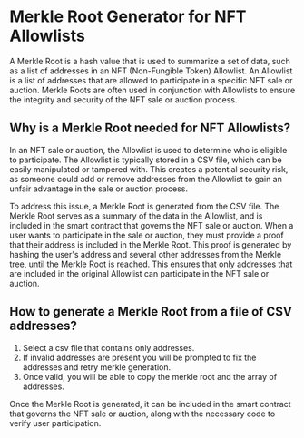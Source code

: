 # Merkle Root Generator for NFT Allowlists

A Merkle Root is a hash value that is used to summarize a set of data, such as a list of addresses in an NFT (Non-Fungible Token) Allowlist. An Allowlist is a list of addresses that are allowed to participate in a specific NFT sale or auction. Merkle Roots are often used in conjunction with Allowlists to ensure the integrity and security of the NFT sale or auction process.

## Why is a Merkle Root needed for NFT Allowlists?

In an NFT sale or auction, the Allowlist is used to determine who is eligible to participate. The Allowlist is typically stored in a CSV file, which can be easily manipulated or tampered with. This creates a potential security risk, as someone could add or remove addresses from the Allowlist to gain an unfair advantage in the sale or auction process.

To address this issue, a Merkle Root is generated from the CSV file. The Merkle Root serves as a summary of the data in the Allowlist, and is included in the smart contract that governs the NFT sale or auction. When a user wants to participate in the sale or auction, they must provide a proof that their address is included in the Merkle Root. This proof is generated by hashing the user's address and several other addresses from the Merkle tree, until the Merkle Root is reached. This ensures that only addresses that are included in the original Allowlist can participate in the NFT sale or auction.

## How to generate a Merkle Root from a file of CSV addresses?

1. Select a csv file that contains only addresses.
2. If invalid addresses are present you will be prompted to fix the addresses and retry merkle generation.
3. Once valid, you will be able to copy the merkle root and the array of addresses.

Once the Merkle Root is generated, it can be included in the smart contract that governs the NFT sale or auction, along with the necessary code to verify user participation.
